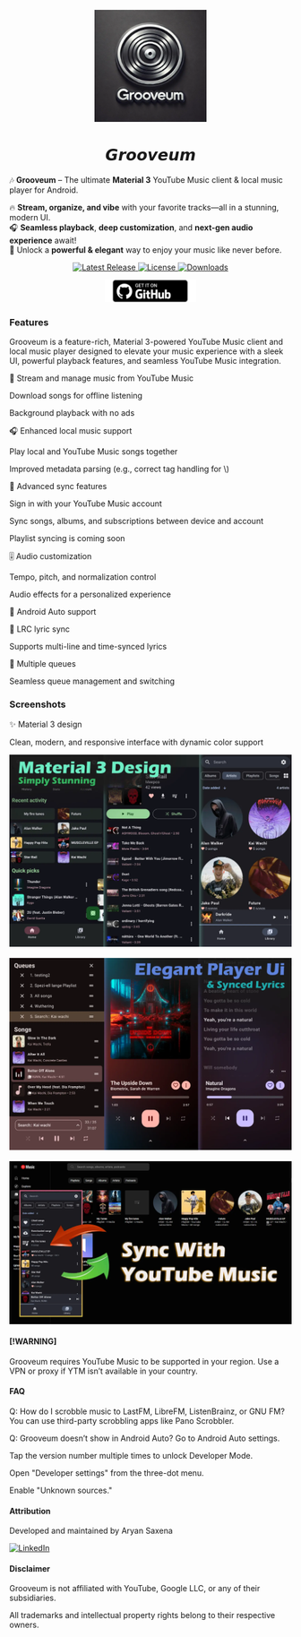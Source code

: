 <p align="center">
  <img src="./assets/grooveum.webp" alt="Grooveum Logo" width="200">
</p>

<h1 align="center"> 𝙂𝙧𝙤𝙤𝙫𝙚𝙪𝙢 </h1>


🎶 **Grooveum** – The ultimate **Material 3** YouTube Music client & local music player for Android.  

🔥 **Stream, organize, and vibe** with your favorite tracks—all in a stunning, modern UI.  
🎧 **Seamless playback**, **deep customization**, and **next-gen audio experience** await!  
🚀 Unlock a **powerful & elegant** way to enjoy your music like never before.  

<p align="center">
  <a href="https://github.com/AryanSaxena-19/Grooveum/releases">
    <img src="https://img.shields.io/github/v/release/AryanSaxena-19/Grooveum?include_prereleases" alt="Latest Release">
  </a>
  <a href="https://www.gnu.org/licenses/gpl-3.0">
    <img src="https://img.shields.io/github/license/AryanSaxena-19/Grooveum" alt="License">
  </a>
  <a href="https://github.com/AryanSaxena-19/Grooveum/releases/download/v0.7.6/Grooveum-0.7.6-universal-release.apk">
    <img src="https://img.shields.io/github/downloads/AryanSaxena-19/Grooveum/total" alt="Downloads">
  </a>
</p>

<p align="center">
  <a href="https://github.com/AryanSaxena-19/Grooveum/releases/download/v0.7.6/Grooveum-0.7.6-universal-release.apk">
    <img src="assets/badge_github.png" alt="Get it on GitHub" height="40">
  </a>
</p>


### Features

Grooveum is a feature-rich, Material 3-powered YouTube Music client and local music player designed to elevate your music experience with a sleek UI, powerful playback features, and seamless YouTube Music integration.

🎵 Stream and manage music from YouTube Music

Download songs for offline listening

Background playback with no ads

🎧 Enhanced local music support

Play local and YouTube Music songs together

Improved metadata parsing (e.g., correct tag handling for \\)

🔄 Advanced sync features

Sign in with your YouTube Music account

Sync songs, albums, and subscriptions between device and account

Playlist syncing is coming soon

🎚️ Audio customization

Tempo, pitch, and normalization control

Audio effects for a personalized experience

🚗 Android Auto support

🎤 LRC lyric sync

Supports multi-line and time-synced lyrics

🔀 Multiple queues

Seamless queue management and switching

### **Screenshots**

✨ Material 3 design

Clean, modern, and responsive interface with dynamic color support


<img src="./assets/main-interface.webp" width="600" alt="Main interface" /> <br/><br/> <img src="./assets/player.webp" width="600" alt="Player screen" /> <br/><br/> <img src="./assets/ytm-sync.webp" width="600" alt="YouTube Music Sync" />

#### [!WARNING]

Grooveum requires YouTube Music to be supported in your region. Use a VPN or proxy if YTM isn’t available in your country.

#### FAQ

Q: How do I scrobble music to LastFM, LibreFM, ListenBrainz, or GNU FM?
You can use third-party scrobbling apps like Pano Scrobbler.

Q: Grooveum doesn’t show in Android Auto?
Go to Android Auto settings.

Tap the version number multiple times to unlock Developer Mode.

Open "Developer settings" from the three-dot menu.

Enable "Unknown sources."

#### Attribution

Developed and maintained by Aryan Saxena

[![LinkedIn](https://img.shields.io/badge/Connect_with_me-LinkedIn-blue?style=for-the-badge&logo=linkedin)](https://www.linkedin.com/in/aryan-saxena-aaa19uchiha/)

#### Disclaimer

Grooveum is not affiliated with YouTube, Google LLC, or any of their subsidiaries.

All trademarks and intellectual property rights belong to their respective owners.
